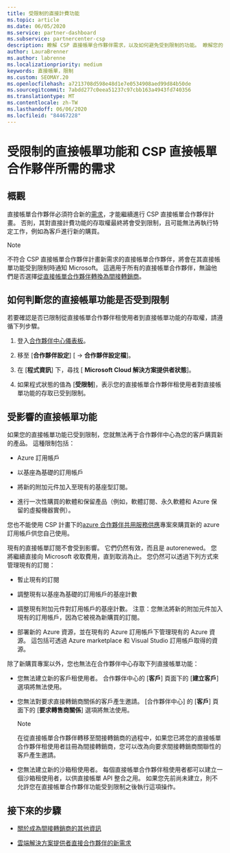```yaml
---
title: 受限制的直接計費功能
ms.topic: article
ms.date: 06/05/2020
ms.service: partner-dashboard
ms.subservice: partnercenter-csp
description: 瞭解 CSP 直接帳單合作夥伴需求，以及如何避免受到限制的功能。 瞭解您的功能是否受到限制。
author: LauraBrenner
ms.author: labrenne
ms.localizationpriority: medium
keywords: 直接帳單，限制
ms.custom: SEOMAY.20
ms.openlocfilehash: a7213708d598e48d1e7e0534908aed99d84b50de
ms.sourcegitcommit: 7abdd277c0eea51237c97cbb163a4943fd740356
ms.translationtype: MT
ms.contentlocale: zh-TW
ms.lasthandoff: 06/06/2020
ms.locfileid: "84467228"
---
```

# <a name="restricted-direct-bill-capabilities-and-the-requirements-needed-for-csp-direct-bill-partners"></a>受限制的直接帳單功能和 CSP 直接帳單合作夥伴所需的需求  

## <a name="overview"></a>概觀

直接帳單合作夥伴必須符合新的[需求](direct-partner-new-requirements.md)，才能繼續進行 CSP 直接帳單合作夥伴計畫。 否則，其對直接計費功能的存取權最終將會受到限制，且可能無法再執行特定工作，例如為客戶進行新的購買。

> [!Note]
> 不符合 CSP 直接帳單合作夥伴計畫新需求的直接帳單合作夥伴，將會在其直接帳單功能受到限制時通知 Microsoft。 這適用于所有的直接帳單合作夥伴，無論他們是否選擇[從直接帳單合作夥伴轉換為間接轉銷商](transition-direct-to-indirect.md)。  

## <a name="how-to-tell-if-your-direct-bill-capabilities-has-been-restricted"></a>如何判斷您的直接帳單功能是否受到限制

若要確認是否已限制從直接帳單合作夥伴租使用者到直接帳單功能的存取權，請遵循下列步驟。

1. 登入[合作夥伴中心儀表板](https://partner.microsoft.com/dashboard)。

2. 移至 [**合作夥伴設定**] [  ->  **合作夥伴設定檔**]。

3. 在 [**程式資訊**] 下，尋找 [ **Microsoft Cloud 解決方案提供者狀態**]。

4. 如果程式狀態的值為 [**受限制**]，表示您的直接帳單合作夥伴租使用者對直接帳單功能的存取已受到限制。

## <a name="affected-direct-bill-capabilities"></a>受影響的直接帳單功能

如果您的直接帳單功能已受到限制，您就無法再于合作夥伴中心為您的客戶購買新的產品。 這種限制包括：

- Azure 訂用帳戶

- 以基座為基礎的訂用帳戶

- 將新的附加元件加入至現有的基座型訂閱。

- 進行一次性購買的軟體和保留產品（例如，軟體訂閱、永久軟體和 Azure 保留的虛擬機器實例）。

您也不能使用 CSP 計畫下的[azure 合作夥伴共用服務供應](shared-services.md)專案來購買新的 azure 訂用帳戶供您自己使用。

現有的直接帳單訂閱不會受到影響。 它們仍然有效，而且是 autorenewed。 您將繼續直接向 Microsoft 收取費用，直到取消為止。 您仍然可以透過下列方式來管理現有的訂閱：

- 暫止現有的訂閱

- 調整現有以基座為基礎的訂用帳戶的基座計數

- 調整現有附加元件對訂用帳戶的基座計數。 注意：您無法將新的附加元件加入現有的訂用帳戶，因為它被視為新購買的訂閱。

- 部署新的 Azure 資源，並在現有的 Azure 訂用帳戶下管理現有的 Azure 資源。 這包括可透過 Azure marketplace 和 Visual Studio 訂用帳戶取得的資源。

除了新購買專案以外，您也無法在合作夥伴中心存取下列直接帳單功能：

- 您無法建立新的客戶租使用者。 合作夥伴中心的 [**客戶**] 頁面下的 [**建立客戶**] 選項將無法使用。

- 您無法對要求直接轉銷商關係的客戶產生邀請。 [合作夥伴中心] 的 [**客戶**] 頁面下的 [**要求轉售商關係**] 選項將無法使用。

    >[!Note]
    >在從直接帳單合作夥伴轉移至間接轉銷商的過程中，如果您已將您的直接帳單合作夥伴租使用者註冊為間接轉銷商，您可以改為向要求間接轉銷商關聯性的客戶產生邀請。

- 您無法建立新的沙箱租使用者。 每個直接帳單合作夥伴租使用者都可以建立一個沙箱租使用者，以供直接帳單 API 整合之用。 如果您先前尚未建立，則不允許您在直接帳單合作夥伴功能受到限制之後執行這項操作。  

## <a name="next-steps"></a>接下來的步驟

- [關於成為間接轉銷商的其他資訊](https://assetsprod.microsoft.com/csp-directbill-to-indirect-transition.pdf)

- [雲端解決方案提供者直接合作夥伴的新需求](direct-partner-new-requirements.md)